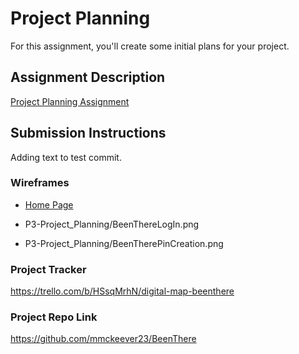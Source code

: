 # Project Planning
For this assignment, you'll create some initial plans for your project.

## Assignment Description
[Project Planning Assignment](https://education.launchcode.org/liftoff/modules/assignments/project-planning)

## Submission Instructions

Adding text to test commit.

### Wireframes

* [Home Page](https://github.com/IntangibleBlue/liftoff-assignments/blob/0f27d7a628b15fd6b23071ebb96185c1b9a7bb3c/P3-Project_Planning/BeenThereHome.png)

* P3-Project_Planning/BeenThereLogIn.png

* P3-Project_Planning/BeenTherePinCreation.png

### Project Tracker

https://trello.com/b/HSsqMrhN/digital-map-beenthere

### Project Repo Link

https://github.com/mmckeever23/BeenThere
